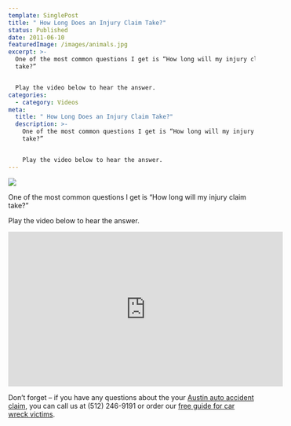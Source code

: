 ```yaml
---
template: SinglePost
title: " How Long Does an Injury Claim Take?"
status: Published
date: 2011-06-10
featuredImage: /images/animals.jpg
excerpt: >-
  One of the most common questions I get is “How long will my injury claim
  take?”


  Play the video below to hear the answer.
categories:
  - category: Videos
meta:
  title: " How Long Does an Injury Claim Take?"
  description: >-
    One of the most common questions I get is “How long will my injury claim
    take?”


    Play the video below to hear the answer.
---
```

<!--StartFragment-->

![](/images/ezgif.com-webp-to-jpg-6-.jpg)

One of the most common questions I get is “How long will my injury claim take?”

Play the video below to hear the answer.



<iframe width="560" height="315" src="https://www.youtube.com/embed/KyLdwh-Mab4" frameborder="0" allow="accelerometer; autoplay; encrypted-media; gyroscope; picture-in-picture" allowfullscreen></iframe>



Don’t forget – if you have any questions about the your [Austin auto accident claim](https://www.austinaccidentlawyer.com/practice-areas/car-accident-lawyers/), you can call us at (512) 246-9191 or order our [free guide for car wreck victims](https://www.austinaccidentlawyer.com/resources/guides/).

<!--EndFragment-->